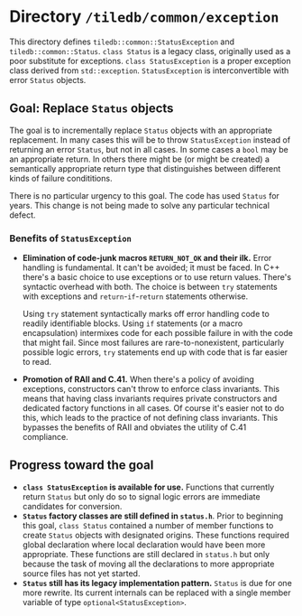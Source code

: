 # Directory `/tiledb/common/exception`

This directory defines `tiledb::common::StatusException` and `tiledb::common::Status`. `class Status` is a legacy class, originally used as a poor substitute for exceptions. `class StatusException` is a proper exception class derived from `std::exception`. `StatusException` is interconvertible with error `Status` objects.

## Goal: Replace `Status` objects

The goal is to incrementally replace `Status` objects with an appropriate replacement. In many cases this will be to throw `StatusException` instead of returning an error `Status`, but not in all cases. In some cases a `bool` may be an appropriate return. In others there might be (or might be created) a semantically appropriate return type that distinguishes between different kinds of failure condititions.

There is no particular urgency to this goal. The code has used `Status` for years. This change is not being made to solve any particular technical defect.

### Benefits of `StatusException`

* **Elimination of code-junk macros `RETURN_NOT_OK` and their ilk.** Error handling is fundamental. It can't be avoided; it must be faced. In C++ there's a basic choice to use exceptions or to use return values. There's syntactic overhead with both. The choice is between `try` statements with exceptions and `return`-`if`-`return` statements otherwise.

  Using `try` statement syntactically marks off error handling code to readily identifiable blocks. Using `if` statements (or a macro encapsulation) intermixes code for each possible failure in with the code that might fail. Since most failures are rare-to-nonexistent, particularly possible logic errors, `try` statements end up with code that is far easier to read.
* **Promotion of RAII and C.41.** When there's a policy of avoiding exceptions, constructors can't throw to enforce class invariants. This means that having class invariants requires private constructors and dedicated factory functions in all cases. Of course it's easier not to do this, which leads to the practice of not defining class invariants. This bypasses the benefits of RAII and obviates the utility of C.41 compliance. 

## Progress toward the goal

* **`class StatusException` is available for use.** Functions that currently return `Status` but only do so to signal logic errors are immediate candidates for conversion.
* **`Status` factory classes are still defined in `status.h`**. Prior to beginning this goal, `class Status` contained a number of member functions to create `Status` objects with designated origins. These functions required global declaration where local declaration would have been more appropriate. These functions are still declared in `status.h` but only because the task of moving all the declarations to more appropriate source files has not yet started.
* **`Status` still has its legacy implementation pattern.** `Status` is due for one more rewrite. Its current internals can be replaced with a single member variable of type `optional<StatusException>`.
